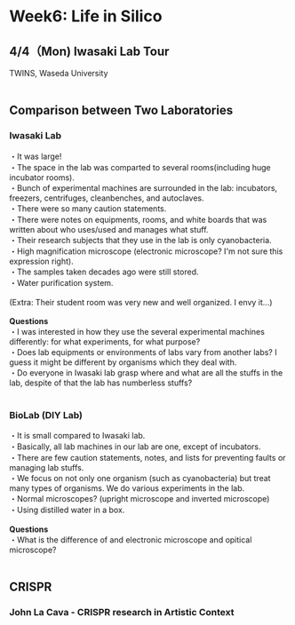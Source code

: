 # Week6: Life in Silico
## 4/4（Mon) Iwasaki Lab Tour
TWINS, Waseda University<br/>
<br/>
## Comparison between Two Laboratories
### Iwasaki Lab
・It was large!<br/>
・The space in the lab was comparted to several rooms(including huge incubator rooms).<br/>
・Bunch of experimental machines are surrounded in the lab: incubators, freezers, centrifuges, cleanbenches, and autoclaves. <br/>
・There were so many caution statements.<br/>
・There were notes on equipments, rooms, and white boards that was written about who uses/used and manages what stuff.<br/>
・Their research subjects that they use in the lab is only cyanobacteria.<br/>
・High magnification microscope (electronic microscope? I'm not sure this expression right).<br/>
・The samples taken decades ago were still stored. <br/>
・Water purification system.<br/>
<br/>
(Extra: Their student room was very new and well organized. I envy it...)<br/>
<br/>
**Questions**<br/>
・I was interested in how they use the several experimental machines differently: for what experiments, for what purpose?<br/>
・Does lab equipments or environments of labs vary from another labs? I guess it might be different by organisms which they deal with.<br/>
・Do everyone in Iwasaki lab grasp where and what are all the stuffs in the lab, despite of  that the lab has numberless stuffs?<br/>
<br/>
### BioLab (DIY Lab)
・It is small compared to Iwasaki lab.<br/>
・Basically, all lab machines in our lab are one, except of incubators.<br/>
・There are few caution statements, notes, and lists for preventing faults or managing lab stuffs.<br/>
・We focus on not only one organism (such as cyanobacteria) but treat many types of organisms. We do various experiments in the lab.<br/>
・Normal microscopes? (upright microscope and inverted microscope)<br/>
・Using distilled water in a box.<br/>
<br/>
**Questions**<br/>
・What is the difference of and electronic microscope and opitical microscope?<br/>
<br/>
## CRISPR
### John La Cava - CRISPR research in Artistic Context
<br/>
